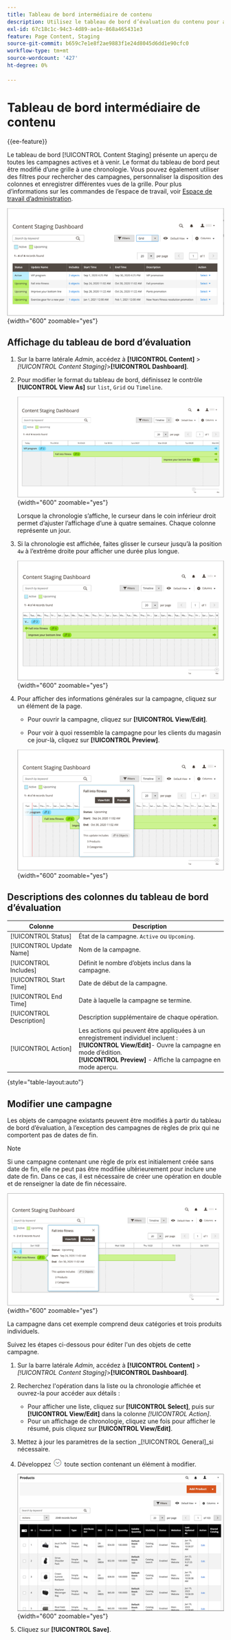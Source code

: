 ```yaml
---
title: Tableau de bord intermédiaire de contenu
description: Utilisez le tableau de bord d’évaluation du contenu pour accéder à un aperçu de toutes les campagnes actives et à venir.
exl-id: 67c18c1c-94c3-4d89-ae1e-868a465431e3
feature: Page Content, Staging
source-git-commit: b659c7e1e8f2ae9883f1e24d8045d6dd1e90cfc0
workflow-type: tm+mt
source-wordcount: '427'
ht-degree: 0%

---
```


# Tableau de bord intermédiaire de contenu

{{ee-feature}}

Le tableau de bord [!UICONTROL Content Staging] présente un aperçu de toutes les campagnes actives et à venir. Le format du tableau de bord peut être modifié d’une grille à une chronologie. Vous pouvez également utiliser des filtres pour rechercher des campagnes, personnaliser la disposition des colonnes et enregistrer différentes vues de la grille. Pour plus d’informations sur les commandes de l’espace de travail, voir [Espace de travail d’administration](../getting-started/admin-workspace.md).

![Tableau de bord intermédiaire en mode Grille](./assets/content-staging-grid-view.png){width="600" zoomable="yes"}

## Affichage du tableau de bord d’évaluation

1. Sur la barre latérale _Admin_, accédez à **[!UICONTROL Content]** > _[!UICONTROL Content Staging]_>**[!UICONTROL Dashboard]**.

1. Pour modifier le format du tableau de bord, définissez le contrôle **[!UICONTROL View As]** sur `list`, `Grid` ou `Timeline`.

   ![Mode Chronologie](./assets/content-staging-dashboard-timeline.png){width="600" zoomable="yes"}

   Lorsque la chronologie s’affiche, le curseur dans le coin inférieur droit permet d’ajuster l’affichage d’une à quatre semaines. Chaque colonne représente un jour.

1. Si la chronologie est affichée, faites glisser le curseur jusqu’à la position `4w` à l’extrême droite pour afficher une durée plus longue.

   ![Affichage de quatre semaines](./assets/content-staging-timeline-4-week-view.png){width="600" zoomable="yes"}

1. Pour afficher des informations générales sur la campagne, cliquez sur un élément de la page.

   - Pour ouvrir la campagne, cliquez sur **[!UICONTROL View/Edit]**.

   - Pour voir à quoi ressemble la campagne pour les clients du magasin ce jour-là, cliquez sur **[!UICONTROL Preview]**.

   ![Informations sur la campagne](./assets/content-staging-campaign-info.png){width="600" zoomable="yes"}

## Descriptions des colonnes du tableau de bord d’évaluation

| Colonne | Description |
|--- |--- |
| [!UICONTROL Status] | État de la campagne. `Active` ou `Upcoming`. |
| [!UICONTROL Update Name] | Nom de la campagne. |
| [!UICONTROL Includes] | Définit le nombre d’objets inclus dans la campagne. |
| [!UICONTROL Start Time] | Date de début de la campagne. |
| [!UICONTROL End Time] | Date à laquelle la campagne se termine. |
| [!UICONTROL Description] | Description supplémentaire de chaque opération. |
| [!UICONTROL Action] | Les actions qui peuvent être appliquées à un enregistrement individuel incluent :<br/>**[!UICONTROL View/Edit]**- Ouvre la campagne en mode d’édition.<br/>**[!UICONTROL Preview]** - Affiche la campagne en mode aperçu. |

{style="table-layout:auto"}

## Modifier une campagne

Les objets de campagne existants peuvent être modifiés à partir du tableau de bord d’évaluation, à l’exception des campagnes de règles de prix qui ne comportent pas de dates de fin.

>[!NOTE]
>
>Si une campagne contenant une règle de prix est initialement créée sans date de fin, elle ne peut pas être modifiée ultérieurement pour inclure une date de fin. Dans ce cas, il est nécessaire de créer une opération en double et de renseigner la date de fin nécessaire.

![Détails de la campagne](./assets/content-staging-dashboard-view-edit.png){width="600" zoomable="yes"}

La campagne dans cet exemple comprend deux catégories et trois produits individuels.

Suivez les étapes ci-dessous pour éditer l&#39;un des objets de cette campagne.

1. Sur la barre latérale _Admin_, accédez à **[!UICONTROL Content]** > _[!UICONTROL Content Staging]_>**[!UICONTROL Dashboard]**.

1. Recherchez l&#39;opération dans la liste ou la chronologie affichée et ouvrez-la pour accéder aux détails :

   - Pour afficher une liste, cliquez sur **[!UICONTROL Select]**, puis sur **[!UICONTROL View/Edit]** dans la colonne _[!UICONTROL Action]_.
   - Pour un affichage de chronologie, cliquez une fois pour afficher le résumé, puis cliquez sur **[!UICONTROL View/Edit]**.

1. Mettez à jour les paramètres de la section _[!UICONTROL General]_si nécessaire.

1. Développez ![Sélecteur d’extension](../assets/icon-display-expand.png) toute section contenant un élément à modifier.

   ![Mise à jour des produits attribués pour un élément de campagne](./assets/content-staging-campaign-edit-products.png){width="600" zoomable="yes"}

1. Cliquez sur **[!UICONTROL Save]**.
